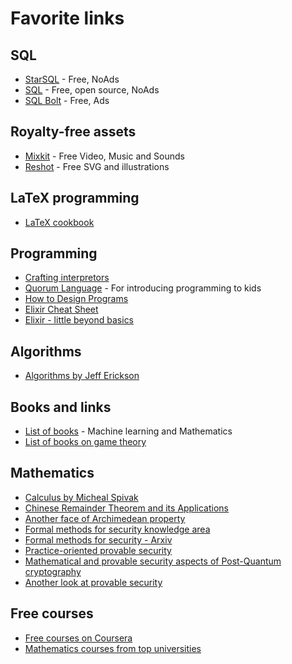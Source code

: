 # Favorite links

## SQL
- [StarSQL](https://selectstarsql.com/) - Free, NoAds
- [SQL](https://www.sqlteaching.com/) - Free, open source, NoAds
- [SQL Bolt](https://sqlbolt.com/) - Free, Ads


## Royalty-free assets
- [Mixkit](https://mixkit.co/) - Free Video, Music and Sounds
- [Reshot](https://www.reshot.com/) - Free SVG and illustrations


## LaTeX programming
- [LaTeX cookbook](https://latex-cookbook.net/) 


## Programming
- [Crafting interpretors](https://craftinginterpreters.com/scanning.html)
- [Quorum Language](https://quorumlanguage.com/learn.html) - For introducing programming to kids
- [How to Design Programs](https://htdp.org/2022-8-7/Book/index.html)
- [Elixir Cheat Sheet](https://media.pragprog.com/titles/elixir/ElixirCheat.pdf)
- [Elixir - little beyond basics](https://www.openmymind.net/Elixir-A-Little-Beyond-The-Basics/)

## Algorithms
- [Algorithms by Jeff Erickson](https://jeffe.cs.illinois.edu/teaching/algorithms/)

## Books and links
- [List of books](https://franknielsen.github.io/Books/CuratedBookLists.html) - Machine learning and Mathematics
- [List of books on game theory](https://shaneduggan.com/best-books-about-game-theory)


## Mathematics
- [Calculus by Micheal Spivak](https://theswissbay.ch/pdf/Gentoomen%20Library/Maths/Calculus/Michael%20Spivak%20-%20Calculus.pdf)
- [Chinese Remainder Theorem and its Applications](https://scholarworks.lib.csusb.edu/cgi/viewcontent.cgi?article=4457&context=etd-project)
- [Another face of Archimedean property](https://www.jstor.org/stable/10.4169/college.math.j.46.2.139)
- [Formal methods for security knowledge area](https://www.cybok.org/media/downloads/Formal_Methods_for_Security_v1.0.0.pdf)
- [Formal methods for security - Arxiv](https://arxiv.org/pdf/1608.00678.pdf)
- [Practice-oriented provable security](https://web.cs.ucdavis.edu/~rogaway/papers/cc.pdf)
- [Mathematical and provable security aspects of Post-Quantum cryptography](https://www.esat.kuleuven.be/cosic/publications/thesis-310.pdf)
- [Another look at provable security](https://www.math.uwaterloo.ca/~ajmeneze/anotherlook/)

## Free courses
- [Free courses on Coursera](https://www.freecodecamp.org/news/coursera-free-online-courses-6d84cdb30da/)
- [Mathematics courses from top universities](https://www.freecodecamp.org/news/math-online-courses-from-worlds-top-universities/)

